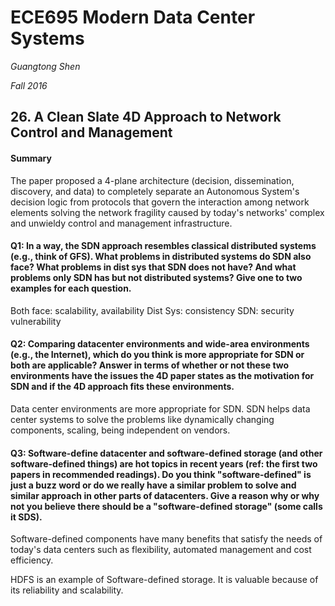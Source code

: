 # ECE695 Modern Data Center Systems

*Guangtong Shen*

*Fall 2016*

## 26. A Clean Slate 4D Approach to Network Control and Management 

#### Summary

The paper proposed a 4-plane architecture (decision, dissemination, discovery, and data) to completely separate an Autonomous System's decision logic from protocols that govern the interaction among network elements solving the network  fragility caused by today's networks' complex and unwieldy control and management infrastructure. 



#### Q1: In a way, the SDN approach resembles classical distributed systems (e.g., think of GFS). What problems in distributed systems do SDN also face? What problems in dist sys that SDN does not have? And what problems only SDN has but not distributed systems? Give one to two examples for each question. 

Both face: scalability, availability
Dist Sys: consistency
SDN: security vulnerability


#### Q2: Comparing datacenter environments and wide-area environments (e.g., the Internet), which do you think is more appropriate for SDN or both are applicable? Answer in terms of whether or not these two environments have the issues the 4D paper states as the motivation for SDN and if the 4D approach fits these environments.

Data center environments are more appropriate for SDN.
SDN helps data center systems to solve the problems like dynamically changing components, scaling, being independent on vendors.


#### Q3: Software-define datacenter and software-defined storage (and other software-defined things) are hot topics in recent years (ref: the first two papers in recommended readings). Do you think "software-defined" is just a buzz word or do we really have a similar problem to solve and similar approach in other parts of datacenters. Give a reason why or why not you believe there should be a "software-defined storage" (some calls it SDS).

Software-defined components have many benefits that satisfy the needs of today's data centers such as flexibility, automated management and cost efficiency. 

HDFS is an example of Software-defined storage. It is valuable because of its reliability and scalability.


